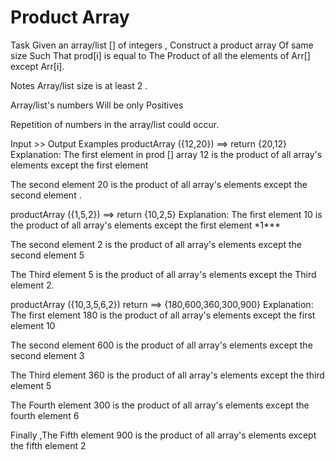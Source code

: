 # Product Array

Task
Given an array/list [] of integers , Construct a product array Of same size Such That prod[i] is equal to The Product of all the elements of Arr[] except Arr[i].

Notes
Array/list size is at least 2 .

Array/list's numbers Will be only Positives

Repetition of numbers in the array/list could occur.

Input >> Output Examples
productArray ({12,20}) ==> return {20,12}
Explanation:
The first element in prod [] array 12 is the product of all array's elements except the first element

The second element 20 is the product of all array's elements except the second element .

productArray ({1,5,2}) ==> return {10,2,5}
Explanation:
The first element 10 is the product of all array's elements except the first element \*1\*\*\*

The second element 2 is the product of all array's elements except the second element 5

The Third element 5 is the product of all array's elements except the Third element 2.

productArray ({10,3,5,6,2}) return ==> {180,600,360,300,900}
Explanation:
The first element 180 is the product of all array's elements except the first element 10

The second element 600 is the product of all array's elements except the second element 3

The Third element 360 is the product of all array's elements except the third element 5

The Fourth element 300 is the product of all array's elements except the fourth element 6

Finally ,The Fifth element 900 is the product of all array's elements except the fifth element 2
